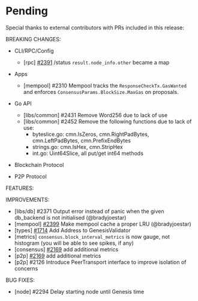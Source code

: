 # Pending

Special thanks to external contributors with PRs included in this release:

BREAKING CHANGES:

* CLI/RPC/Config
  * [rpc] [\#2391](https://github.com/tendermint/tendermint/issues/2391) /status `result.node_info.other` became a map

* Apps
  * [mempool] \#2310 Mempool tracks the `ResponseCheckTx.GasWanted` and enforces `ConsensusParams.BlockSize.MaxGas` on proposals.

* Go API
  * [libs/common] \#2431 Remove Word256 due to lack of use
  * [libs/common] \#2452 Remove the following functions due to lack of use:
    * byteslice.go: cmn.IsZeros, cmn.RightPadBytes, cmn.LeftPadBytes, cmn.PrefixEndBytes
    * strings.go: cmn.IsHex, cmn.StripHex
    * int.go: Uint64Slice, all put/get int64 methods

* Blockchain Protocol

* P2P Protocol


FEATURES:

IMPROVEMENTS:
- [libs/db] \#2371 Output error instead of panic when the given db_backend is not initialised (@bradyjoestar)
- [mempool] [\#2399](https://github.com/tendermint/tendermint/issues/2399) Make mempool cache a proper LRU (@bradyjoestar)
- [types] [\#1714](https://github.com/tendermint/tendermint/issues/1714) Add Address to GenesisValidator
- [metrics] `consensus.block_interval_metrics` is now gauge, not histogram (you will be able to see spikes, if any)
- [consensus] [\#2169](https://github.com/cosmos/cosmos-sdk/issues/2169) add additional metrics
- [p2p] [\#2169](https://github.com/cosmos/cosmos-sdk/issues/2169) add additional metrics
- [p2p] \#2126 Introduce PeerTransport interface to improve isolation of concerns

BUG FIXES:
- [node] \#2294 Delay starting node until Genesis time
